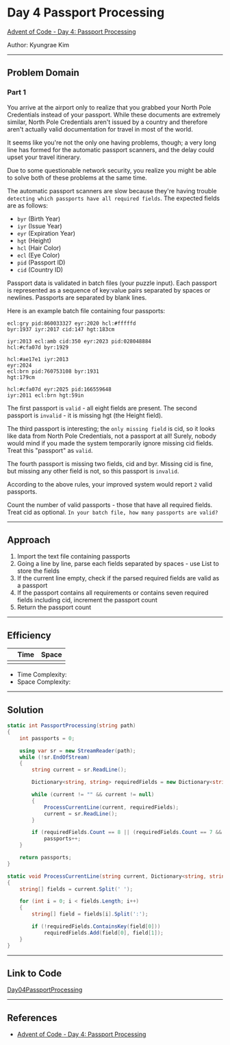 # Day 4 Passport Processing

[Advent of Code - Day 4: Passport Processing](https://adventofcode.com/2020/day/4)

Author: Kyungrae Kim

---

## Problem Domain

### Part 1

You arrive at the airport only to realize that you grabbed your North Pole Credentials instead of your passport. While these documents are extremely similar, North Pole Credentials aren't issued by a country and therefore aren't actually valid documentation for travel in most of the world.

It seems like you're not the only one having problems, though; a very long line has formed for the automatic passport scanners, and the delay could upset your travel itinerary.

Due to some questionable network security, you realize you might be able to solve both of these problems at the same time.

The automatic passport scanners are slow because they're having trouble `detecting which passports have all required fields`. The expected fields are as follows:

* `byr` (Birth Year)
* `iyr` (Issue Year)
* `eyr` (Expiration Year)
* `hgt` (Height)
* `hcl` (Hair Color)
* `ecl` (Eye Color)
* `pid` (Passport ID)
* `cid` (Country ID)

Passport data is validated in batch files (your puzzle input). Each passport is represented as a sequence of key:value pairs separated by spaces or newlines. Passports are separated by blank lines.

Here is an example batch file containing four passports:

```text
ecl:gry pid:860033327 eyr:2020 hcl:#fffffd
byr:1937 iyr:2017 cid:147 hgt:183cm

iyr:2013 ecl:amb cid:350 eyr:2023 pid:028048884
hcl:#cfa07d byr:1929

hcl:#ae17e1 iyr:2013
eyr:2024
ecl:brn pid:760753108 byr:1931
hgt:179cm

hcl:#cfa07d eyr:2025 pid:166559648
iyr:2011 ecl:brn hgt:59in
```

The first passport is `valid` - all eight fields are present. The second passport is `invalid` - it is missing hgt (the Height field).

The third passport is interesting; the `only missing field` is cid, so it looks like data from North Pole Credentials, not a passport at all! Surely, nobody would mind if you made the system temporarily ignore missing cid fields. Treat this "passport" as `valid`.

The fourth passport is missing two fields, cid and byr. Missing cid is fine, but missing any other field is not, so this passport is `invalid`.

According to the above rules, your improved system would report `2` valid passports.

Count the number of valid passports - those that have all required fields. Treat cid as optional. `In your batch file, how many passports are valid?`

---

## Approach

1. Import the text file containing passports
2. Going a line by line, parse each fields separated by spaces - use List to store the fields
3. If the current line empty, check if the parsed required fields are valid as a passport
4. If the passport contains all requirements or contains seven required fields including cid, increment the passport count
5. Return the passport count

---

## Efficiency

|  | Time | Space |
|:-|:-|:-|
|  |  |  |

* Time Complexity:
* Space Complexity:

---

## Solution

```c#
static int PassportProcessing(string path)
{
    int passports = 0;

    using var sr = new StreamReader(path);
    while (!sr.EndOfStream)
    {
        string current = sr.ReadLine();

        Dictionary<string, string> requiredFields = new Dictionary<string, string>();

        while (current != "" && current != null)
        {
            ProcessCurrentLine(current, requiredFields);
            current = sr.ReadLine();
        }

        if (requiredFields.Count == 8 || (requiredFields.Count == 7 && !requiredFields.ContainsKey("cid")))
            passports++;
    }

    return passports;
}

static void ProcessCurrentLine(string current, Dictionary<string, string> requiredFields)
{
    string[] fields = current.Split(' ');

    for (int i = 0; i < fields.Length; i++)
    {
        string[] field = fields[i].Split(':');

        if (!requiredFields.ContainsKey(field[0]))
            requiredFields.Add(field[0], field[1]);
    }
}
```

---

## Link to Code

[Day04PassportProcessing](./Day04PassportProcessing/Program.cs)

---

## References

* [Advent of Code - Day 4: Passport Processing](https://adventofcode.com/2020/day/4)
